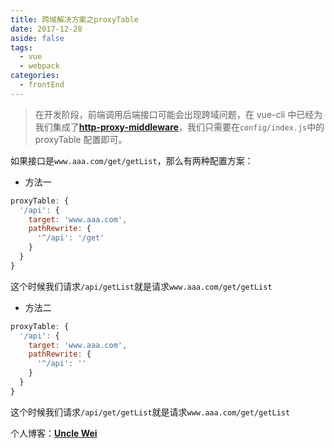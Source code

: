 ```yaml
---
title: 跨域解决方案之proxyTable
date: 2017-12-28
aside: false
tags:
  - vue
  - webpack
categories:
  - frontEnd
---
```


> 在开发阶段，前端调用后端接口可能会出现跨域问题，在 vue-cli 中已经为我们集成了[**http-proxy-middleware**](https://github.com/chimurai/http-proxy-middleware)，我们只需要在`config/index.js`中的 proxyTable 配置即可。

<!-- more -->

如果接口是`www.aaa.com/get/getList`，那么有两种配置方案：

- 方法一

```js
proxyTable: {
  '/api': {
    target: 'www.aaa.com',
    pathRewrite: {
      '^/api': '/get'
    }
  }
}
```

这个时候我们请求`/api/getList`就是请求`www.aaa.com/get/getList`

- 方法二

```js
proxyTable: {
  '/api': {
    target: 'www.aaa.com',
    pathRewrite: {
      '^/api': ''
    }
  }
}
```

这个时候我们请求`/api/get/getList`就是请求`www.aaa.com/get/getList`

个人博客：[**Uncle Wei**](https://vipsunwei.github.io)
